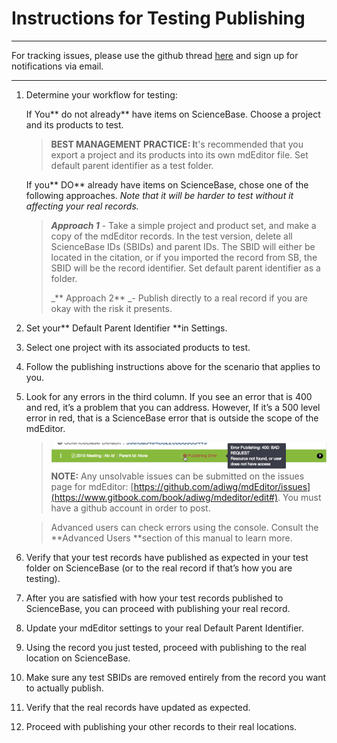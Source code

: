 # **Instructions for Testing Publishing**

---

For tracking issues, please use the github thread [here](https://github.com/adiwg/mdEditor/issues/128) and sign up for notifications via email.

---

1. Determine your workflow for testing:

   If You** do not already** have items on ScienceBase. Choose a project and its products to test.

   > **BEST MANAGEMENT PRACTICE: I**t's recommended that you export a project and its products into its own mdEditor file. Set default parent identifier as a test folder.

   If you** DO** already have items on ScienceBase, chose one of the following approaches. _Note that it will be harder to test without it affecting your real records._

   > _**Approach 1**_ - Take a simple project and product set, and make a copy of the mdEditor records. In the test version, delete all ScienceBase IDs \(SBIDs\) and parent IDs. The SBID will either be located in the citation, or if you imported the record from SB, the SBID will be the record identifier. Set default parent identifier as a folder.
   >
   > _** Approach 2** _- Publish directly to a real record if you are okay with the risk it presents.

2. Set your** Default Parent Identifier **in Settings.

3. Select one project with its associated products to test.

4. Follow the publishing instructions above for the scenario that applies to you.

5. Look for any errors in the third column. If you see an error that is 400 and red, it’s a problem that you can address. However, If it’s a 500 level error in red, that is a ScienceBase error that is outside the scope of the mdEditor.

   > ![](/assets/publishing_error.png)**NOTE:** Any unsolvable issues can be submitted on the issues page for mdEditor: [https://github.com/adiwg/mdEditor/issues](https://www.gitbook.com/book/adiwg/mdeditor/edit#). You must have a github account in order to post.

   > Advanced users can check errors using the console. Consult the **Advanced Users **section of this manual to learn more.

6. Verify that your test records have published as expected in your test folder on ScienceBase \(or to the real record if that’s how you are testing\).

7. After you are satisfied with how your test records published to ScienceBase, you can proceed with publishing your real record.

8. Update your mdEditor settings to your real Default Parent Identifier.

9. Using the record you just tested, proceed with publishing to the real location on ScienceBase.

10. Make sure any test SBIDs are removed entirely from the record you want to actually publish.

11. Verify that the real records have updated as expected.

12. Proceed with publishing your other records to their real locations.



